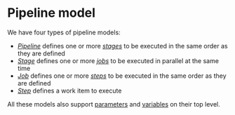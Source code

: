# Pipeline model

We have four types of pipeline models:

 * [*Pipeline*](pipeline.md) defines one or more [*stages*](./stage.md) to be executed in the same order as they are defined
 * [*Stage*](stage.md) defines one or more [*jobs*](./job.md) to be executed in parallel at the same time
 * [*Job*](job.md) defines one or more [*steps*](./step/index.md) to be executed in the same order as they are defined
 * [*Step*](step/index.md) defines a work item to execute

All these models also support [parameters](./parameters.md) and [variables](./variables.md) on their top level.
